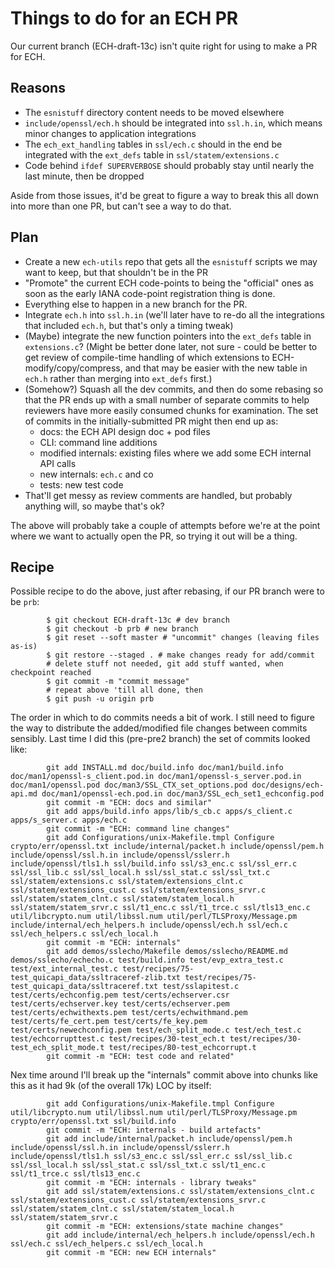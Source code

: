 # Things to do for an ECH PR

Our current branch (ECH-draft-13c) isn't quite right for using to make a
PR for ECH.

## Reasons

- The ``esnistuff`` directory content needs to be moved elsewhere
- ``include/openssl/ech.h`` should be integrated into ``ssl.h.in``, which
  means minor changes to application integrations
- The ``ech_ext_handling`` tables in ``ssl/ech.c`` should in the end be
  integrated with the ``ext_defs`` table in ``ssl/statem/extensions.c``
- Code behind ``ifdef SUPERVERBOSE`` should probably stay until nearly the last
  minute, then be dropped

Aside from those issues, it'd be great to figure a way to break this all down
into more than one PR, but can't see a way to do that.

## Plan

- Create a new ``ech-utils`` repo that gets all the ``esnistuff`` scripts
  we may want to keep, but that shouldn't be in the PR
- "Promote" the current ECH code-points to being the "official" ones as soon
  as the early IANA code-point registration thing is done.
- Everything else to happen in a new branch for the PR.
- Integrate ``ech.h`` into ``ssl.h.in`` (we'll later have to re-do all the
  integrations that included ``ech.h``, but that's only a timing tweak)
- (Maybe) integrate the new function pointers into the ``ext_defs`` table
  in ``extensions.c``? (Might be better done later, not sure - could be
  better to get review of compile-time handling of which extensions to
  ECH-modify/copy/compress, and that may be easier with the new table in
  ``ech.h`` rather than merging into ``ext_defs`` first.)
- (Somehow?) Squash all the dev commits, and then do some rebasing so
  that the PR ends up with a small number of separate commits to help
  reviewers have more easily consumed chunks for examination. The set
  of commits in the initially-submitted PR might then end up as:
    - docs: the ECH API design doc + pod files
    - CLI: command line additions
    - modified internals: existing files where we add some ECH internal API calls
    - new internals: ``ech.c`` and co
    - tests: new test code
- That'll get messy as review comments are handled, but probably anything
  will, so maybe that's ok?

The above will probably take a couple of attempts before we're at the point
where we want to actually open the PR, so trying it out will be a thing.

## Recipe

Possible recipe to do the above, just after rebasing, if our PR branch were to
be ``prb``:

            $ git checkout ECH-draft-13c # dev branch
            $ git checkout -b prb # new branch
            $ git reset --soft master # "uncommit" changes (leaving files as-is)
            $ git restore --staged . # make changes ready for add/commit
            # delete stuff not needed, git add stuff wanted, when checkpoint reached
            $ git commit -m "commit message"
            # repeat above 'till all done, then
            $ git push -u origin prb

The order in which to do commits needs a bit of work.  I still need to figure
the way to distribute the added/modified file changes between commits sensibly.
Last time I did this (pre-pre2 branch) the set of commits looked like:

            git add INSTALL.md doc/build.info doc/man1/build.info doc/man1/openssl-s_client.pod.in doc/man1/openssl-s_server.pod.in doc/man1/openssl.pod doc/man3/SSL_CTX_set_options.pod doc/designs/ech-api.md doc/man1/openssl-ech.pod.in doc/man3/SSL_ech_set1_echconfig.pod
            git commit -m "ECH: docs and similar"
            git add apps/build.info apps/lib/s_cb.c apps/s_client.c apps/s_server.c apps/ech.c
            git commit -m "ECH: command line changes"
            git add Configurations/unix-Makefile.tmpl Configure crypto/err/openssl.txt include/internal/packet.h include/openssl/pem.h include/openssl/ssl.h.in include/openssl/sslerr.h include/openssl/tls1.h ssl/build.info ssl/s3_enc.c ssl/ssl_err.c ssl/ssl_lib.c ssl/ssl_local.h ssl/ssl_stat.c ssl/ssl_txt.c ssl/statem/extensions.c ssl/statem/extensions_clnt.c ssl/statem/extensions_cust.c ssl/statem/extensions_srvr.c ssl/statem/statem_clnt.c ssl/statem/statem_local.h ssl/statem/statem_srvr.c ssl/t1_enc.c ssl/t1_trce.c ssl/tls13_enc.c util/libcrypto.num util/libssl.num util/perl/TLSProxy/Message.pm include/internal/ech_helpers.h include/openssl/ech.h ssl/ech.c ssl/ech_helpers.c ssl/ech_local.h
            git commit -m "ECH: internals"
            git add demos/sslecho/Makefile demos/sslecho/README.md demos/sslecho/echecho.c test/build.info test/evp_extra_test.c test/ext_internal_test.c test/recipes/75-test_quicapi_data/ssltraceref-zlib.txt test/recipes/75-test_quicapi_data/ssltraceref.txt test/sslapitest.c test/certs/echconfig.pem test/certs/echserver.csr test/certs/echserver.key test/certs/echserver.pem test/certs/echwithexts.pem test/certs/echwithmand.pem test/certs/fe_cert.pem test/certs/fe_key.pem test/certs/newechconfig.pem test/ech_split_mode.c test/ech_test.c test/echcorrupttest.c test/recipes/30-test_ech.t test/recipes/30-test_ech_split_mode.t test/recipes/80-test_echcorrupt.t
            git commit -m "ECH: test code and related"

Nex time around I'll break up the "internals" commit above into chunks like
this as it had 9k (of the overall 17k) LOC by itself:

			git add Configurations/unix-Makefile.tmpl Configure util/libcrypto.num util/libssl.num util/perl/TLSProxy/Message.pm crypto/err/openssl.txt ssl/build.info
			git commit -m "ECH: internals - build artefacts"
			git add include/internal/packet.h include/openssl/pem.h include/openssl/ssl.h.in include/openssl/sslerr.h include/openssl/tls1.h ssl/s3_enc.c ssl/ssl_err.c ssl/ssl_lib.c ssl/ssl_local.h ssl/ssl_stat.c ssl/ssl_txt.c ssl/t1_enc.c ssl/t1_trce.c ssl/tls13_enc.c
			git commit -m "ECH: internals - library tweaks"
			git add ssl/statem/extensions.c ssl/statem/extensions_clnt.c ssl/statem/extensions_cust.c ssl/statem/extensions_srvr.c ssl/statem/statem_clnt.c ssl/statem/statem_local.h ssl/statem/statem_srvr.c
			git commit -m "ECH: extensions/state machine changes"
			git add include/internal/ech_helpers.h include/openssl/ech.h ssl/ech.c ssl/ech_helpers.c ssl/ech_local.h
			git commit -m "ECH: new ECH internals"
